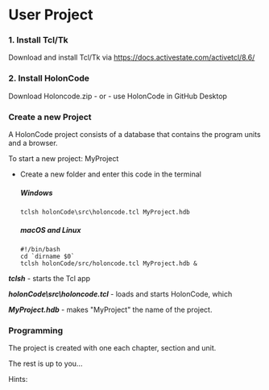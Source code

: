 # User Project

### 1. Install Tcl/Tk

Download and install Tcl/Tk via https://docs.activestate.com/activetcl/8.6/

### 2. Install HolonCode
Download Holoncode.zip - or -  use HolonCode in GitHub Desktop

### Create a new Project  

A HolonCode project consists of a database that contains the program units and a browser. 

To start a new project: MyProject 

- Create a new folder and enter this code in the terminal

  ##### Windows

  ```
  tclsh holonCode\src\holoncode.tcl MyProject.hdb
  ````

  ##### macOS and Linux

  ````
  #!/bin/bash 
  cd `dirname $0` 
  tclsh holonCode/src/holoncode.tcl MyProject.hdb &
  ````

***tclsh*** - starts the Tcl app    

***holonCode\src\holoncode.tcl*** - loads and starts HolonCode, which 

***MyProject.hdb*** -  makes "MyProject" the name of the project.



### Programming

The project is created with one each chapter, section and unit. 

The rest is up to you...

Hints: 

 